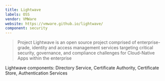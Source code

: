 ```yaml
---
title: Lightwave
labels: OSS
vendor: VMWare
website: https://vmware.github.io/lightwave/
component: security
---
```

> Project Lightwave is an open source project comprised of enterprise-grade, identity and access management services targeting critical security, governance, and compliance challenges for Cloud-Native Apps within the enterprise

Lightwave components: Directory Service, Certificate Authority, Certificate Store, Authentication Services
